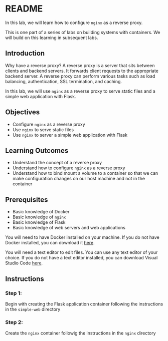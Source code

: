 # README

In this lab, we will learn how to configure `nginx` as a reverse proxy.

This is one part of a series of labs on building systems with containers. We will build on this learning in subsequent labs.

## Introduction

Why have a reverse proxy? A reverse proxy is a server that sits between clients and backend servers. It forwards client requests to the appropriate backend server. A reverse proxy can perform various tasks such as load balancing, authentication, SSL termination, and caching. 

In this lab, we will use `nginx` as a reverse proxy to serve static files and a simple web application with Flask.


## Objectives

- Configure `nginx` as a reverse proxy
- Use `nginx` to serve static files
- Use `nginx` to server a simple web application with Flask


## Learning Outcomes

- Understand the concept of a reverse proxy
- Understand how to configure `nginx` as a reverse proxy
- Understand how to bind mount a volume to a container so that we can make configuration changes on our host machine and not in the container

## Prerequisites

- Basic knowledge of Docker
- Basic knowledge of `nginx`
- Basic knowledge of Flask
- Basic knowledge of web servers and web applications

You will need to have Docker installed on your machine. If you do not have Docker installed, you can download it [here](https://www.docker.com/products/docker-desktop).

You will need a text editor to edit files. You can use any text editor of your choice. If you do not have a text editor installed, you can download Visual Studio Code [here](https://code.visualstudio.com/).

## Instructions

### Step 1: 
Begin with creating the Flask application container following the instructions in the `simple-web` directory

### Step 2: 
Create the `nginx` container followig the instructions in the `nginx` directory
